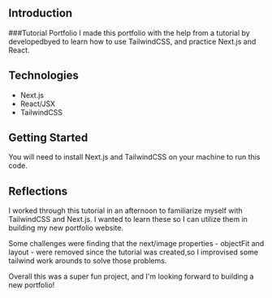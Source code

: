 ## Introduction

###Tutorial Portfolio
I made this portfolio with the help from a tutorial by developedbyed to learn how to use TailwindCSS, and practice Next.js and React.

## Technologies
* Next.js
* React/JSX
* TailwindCSS

## Getting Started

You will need to install Next.js and TailwindCSS on your machine to run this code. 

## Reflections

I worked through this tutorial in an afternoon to familiarize myself with TailwindCSS and Next.js. I wanted to learn these so I can utilize them in building my new portfolio website.

Some challenges were finding that the next/image properties - objectFit and layout - were removed since the tutorial was created,so I improvised some tailwind work arounds to solve those problems. 

Overall this was a super fun project, and I'm looking forward to building a new portfolio! 
